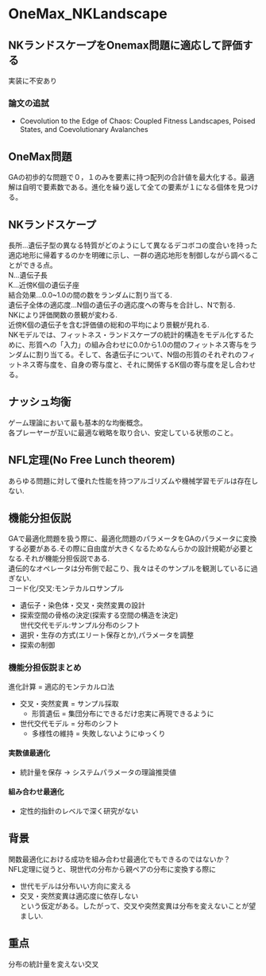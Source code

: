 # OneMax_NKLandscape
## NKランドスケープをOnemax問題に適応して評価する 
実装に不安あり  
### 論文の追試  
* Coevolution to the Edge of Chaos: Coupled Fitness Landscapes, Poised States, and Coevolutionary Avalanches  

## OneMax問題  
GAの初歩的な問題で０，１のみを要素に持つ配列の合計値を最大化する。最適解は自明で要素数である。進化を繰り返して全ての要素が１になる個体を見つける。  
 
## NKランドスケープ 
長所...遺伝子型の異なる特質がどのようにして異なるデコボコの度合いを持った適応地形に帰着するのかを明確に示し、一群の適応地形を制御しながら調べることができる点。  
N...遺伝子長  
K...近傍K個の遺伝子座  
結合効果...0.0~1.0の間の数をランダムに割り当てる.  
遺伝子全体の適応度...N個の遺伝子の適応度への寄与を合計し、Nで割る.  
NKにより評価関数の景観が変わる.  
近傍K個の遺伝子を含む評価値の総和の平均により景観が見れる.  
NKモデルでは、フィットネス・ランドスケープの統計的構造をモデル化するために、形質への「入力」の組み合わせに0.0から1.0の間のフィットネス寄与をランダムに割り当てる。そして、各遺伝子について、N個の形質のそれぞれのフィットネス寄与度を、自身の寄与度と、それに関係するK個の寄与度を足し合わせる。  

## ナッシュ均衡
ゲーム理論において最も基本的な均衡概念。  
各プレーヤーが互いに最適な戦略を取り合い、安定している状態のこと。  

## NFL定理(No Free Lunch theorem)
あらゆる問題に対して優れた性能を持つアルゴリズムや機械学習モデルは存在しない.  

## 機能分担仮説  
GAで最適化問題を扱う際に、最適化問題のパラメータをGAのパラメータに変換する必要がある.その際に自由度が大きくなるためなんらかの設計規範が必要となる.それが機能分担仮説である.  
遺伝的なオペレータは分布側で起こり、我々はそのサンプルを観測しているに過ぎない.  
コード化/交叉:モンテカルロサンプル  
* 遺伝子・染色体・交叉・突然変異の設計  
* 探索空間の骨格の決定(探索する空間の構造を決定)  
世代交代モデル:サンプル分布のシフト  
* 選択・生存の方式(エリート保存とか),パラメータを調整  
* 探索の制御　　
### 機能分担仮説まとめ
進化計算 = 適応的モンテカルロ法  
* 交叉・突然変異 = サンプル採取  
  * 形質遺伝 = 集団分布にできるだけ忠実に再現できるように  
* 世代交代モデル = 分布のシフト  
  * 多様性の維持 = 失敗しないようにゆっくり  
#### 実数値最適化
* 統計量を保存 -> システムパラメータの理論推奨値  
#### 組み合わせ最適化
* 定性的指針のレベルで深く研究がない  

## 背景
関数最適化における成功を組み合わせ最適化でもできるのではないか？  
NFL定理に従うと、現世代の分布から親ペアの分布に変換する際に  
* 世代モデルは分布いい方向に変える  
* 交叉・突然変異は適応度に依存しない  
という仮定がある。したがって、交叉や突然変異は分布を変えないことが望ましい.  

## 重点
分布の統計量を変えない交叉  